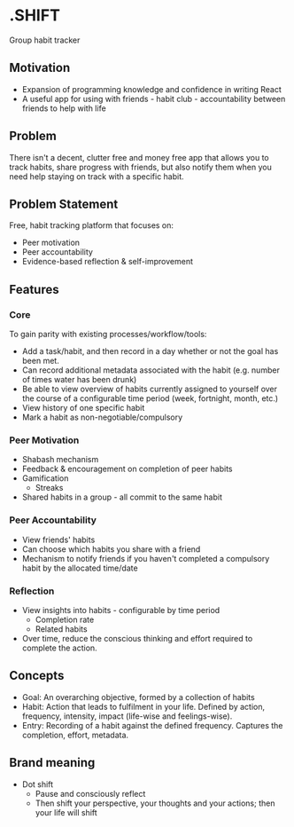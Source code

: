 # .SHIFT

Group habit tracker

## Motivation

- Expansion of programming knowledge and confidence in writing React
- A useful app for using with friends - habit club - accountability between friends to help with life

## Problem

There isn't a decent, clutter free and money free app that allows you to track habits, share progress with friends, but also notify them when you need help staying on track with a specific habit.

## Problem Statement

Free, habit tracking platform that focuses on:

- Peer motivation
- Peer accountability
- Evidence-based reflection & self-improvement

## Features

### Core

To gain parity with existing processes/workflow/tools:

- Add a task/habit, and then record in a day whether or not the goal has been met.
- Can record additional metadata associated with the habit (e.g. number of times water has been drunk)
- Be able to view overview of habits currently assigned to yourself over the course of a configurable time period (week, fortnight, month, etc.)
- View history of one specific habit
- Mark a habit as non-negotiable/compulsory

### Peer Motivation

- Shabash mechanism
- Feedback & encouragement on completion of peer habits
- Gamification
  - Streaks
- Shared habits in a group - all commit to the same habit

### Peer Accountability

- View friends' habits
- Can choose which habits you share with a friend
- Mechanism to notify friends if you haven't completed a compulsory habit by the allocated time/date

### Reflection

- View insights into habits - configurable by time period
  - Completion rate
  - Related habits
- Over time, reduce the conscious thinking and effort required to complete the action.

## Concepts

- Goal: An overarching objective, formed by a collection of habits
- Habit: Action that leads to fulfilment in your life. Defined by action, frequency, intensity, impact (life-wise and feelings-wise).
- Entry: Recording of a habit against the defined frequency. Captures the completion, effort, metadata.

## Brand meaning

- Dot shift
  - Pause and consciously reflect
  - Then shift your perspective, your thoughts and your actions; then your life will shift
